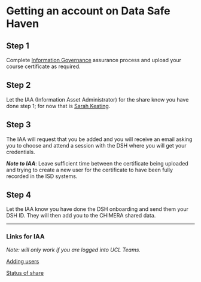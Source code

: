 # Getting an account on Data Safe Haven 

## Step 1

Complete [Information Governance](https://www.ucl.ac.uk/isd/it-for-slms/research-ig/information-governance-training-awareness-service) assurance process and upload your course certificate as required.

## Step 2

Let the IAA (Information Asset Administrator) for the share know you have done step 1; for now that is [Sarah Keating](mailto:s.keating@ucl.ac.uk).

## Step 3

The IAA will request that you be added and you will receive an email asking you to choose and attend a session with the DSH where you will get your credentials.

***Note to IAA***: Leave sufficient time between the certificate being uploaded and trying to create a new user for the certificate to have been fully recorded in the ISD systems.

## Step 4

Let the IAA know you have done the DSH onboarding and send them your DSH ID. They will then add you to the CHIMERA shared data.

---

### Links for IAA

*Note: will only work if you are logged into UCL Teams.*

[Adding users](https://www.ucl.ac.uk/isd/services/file-storage-sharing/data-safe-haven/service-requests)

[Status of share](https://liveuclac.sharepoint.com/sites/ISD.IGAdvisoryService/Lists/Cases/Portal.aspx?viewpath=%2Fsites%2FISD%2EIGAdvisoryService%2FLists%2FCases%2FPortal%2Easpx)